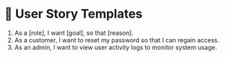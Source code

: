 # 🧾 User Story Templates

1. As a [role], I want [goal], so that [reason].
2. As a customer, I want to reset my password so that I can regain access.
3. As an admin, I want to view user activity logs to monitor system usage.

